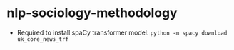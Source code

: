 # nlp-sociology-methodology
- Required to install spaCy transformer model: `python -m spacy download uk_core_news_trf`